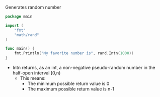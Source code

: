Generates random number
```go
package main

import (
	"fmt"
	"math/rand"
)

func main() {
	fmt.Println("My favorite number is", rand.Intn(1000))
}
```
- Intn returns, as an int, a non-negative pseudo-random number in the half-open interval [0,n)
	- This means:
		- The minimum possible return value is 0
		- The maximum possible return value is n-1
